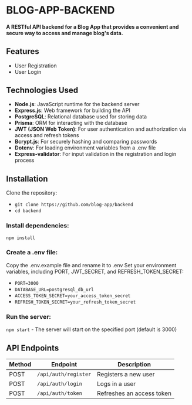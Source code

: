 # BLOG-APP-BACKEND
#### A RESTful API backend for a Blog App that provides a convenient and secure way to access and manage blog's data.

## Features
- User Registration
- User Login

## Technologies Used
- **Node.js**: JavaScript runtime for the backend server
- **Express.js**: Web framework for building the API
- **PostgreSQL**: Relational database used for storing data
- **Prisma**: ORM for interacting with the database
- **JWT (JSON Web Token)**: For user authentication and authorization via access and refresh tokens
- **Bcrypt.js**: For securely hashing and comparing passwords
- **Dotenv**: For loading environment variables from a .env file
- **Express-validator**: For input validation in the registration and login process

## Installation
Clone the repository:
- `git clone https://github.com/blog-app/backend`
- `cd backend`
### Install dependencies:
`npm install`
### Create a .env file:
Copy the .env.example file and rename it to .env
Set your environment variables, including PORT, JWT_SECRET, and REFRESH_TOKEN_SECRET:
- `PORT=3000`
- `DATABASE_URL=postgresql_db_url`
- `ACCESS_TOKEN_SECRET=your_access_token_secret`
- `REFRESH_TOKEN_SECRET=your_refresh_token_secret`
### Run the server:
`npm start` -
The server will start on the specified port (default is 3000)

## API Endpoints
| Method | Endpoint             | Description                       |
|--------|----------------------|-----------------------------------|
| POST   | `/api/auth/register` | Registers a new user              |
| POST   | `/api/auth/login`    | Logs in a user                    |
| POST   | `/api/auth/token`    | Refreshes an access token         |






